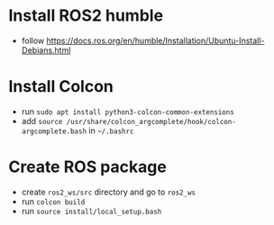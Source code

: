 # Install ROS2 humble
- follow https://docs.ros.org/en/humble/Installation/Ubuntu-Install-Debians.html
# Install Colcon
- run `sudo apt install python3-colcon-common-extensions`
- add `source /usr/share/colcon_argcomplete/hook/colcon-argcomplete.bash` in `~/.bashrc`
# Create ROS package
- create `ros2_ws/src` directory and go to `ros2_ws`
- run `colcon build`
- run `source install/local_setup.bash`
